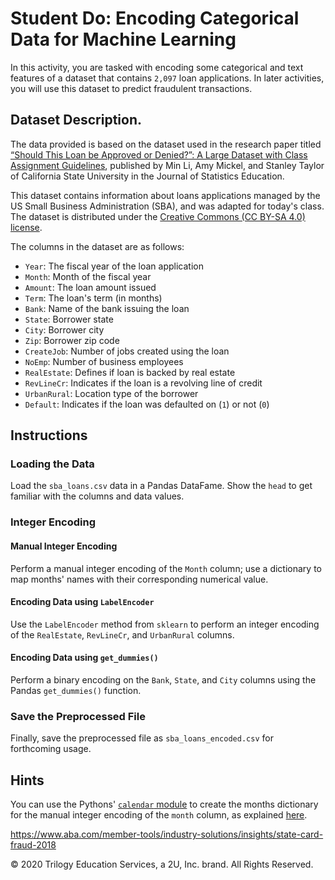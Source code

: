 # Student Do: Encoding Categorical Data for Machine Learning

In this activity, you are tasked with encoding some categorical and text features of a dataset that contains `2,097` loan applications. In later activities, you will use this dataset to predict fraudulent transactions.

## Dataset Description.

The data provided is based on the dataset used in the research paper titled [“Should This Loan be Approved or Denied?”: A Large Dataset with Class Assignment Guidelines](https://doi.org/10.1080/10691898.2018.1434342), published by Min Li, Amy Mickel, and Stanley Taylor of  California State University in the Journal of Statistics Education.

This dataset contains information about loans applications managed by the US Small Business Administration (SBA), and was adapted for today's class. The dataset is distributed under the [Creative Commons (CC BY-SA 4.0) license](https://creativecommons.org/licenses/by-sa/4.0/).

The columns in the dataset are as follows:

* `Year`: The fiscal year of the loan application
* `Month`: Month of the fiscal year
* `Amount`: The loan amount issued
* `Term`: The loan's term (in months)
* `Bank`: Name of the bank issuing the loan
* `State`: Borrower state
* `City`: Borrower city
* `Zip`: Borrower zip code
* `CreateJob`: Number of jobs created using the loan
* `NoEmp`: Number of business employees
* `RealEstate`: Defines if loan is backed by real estate
* `RevLineCr`: Indicates if the loan is a revolving line of credit
* `UrbanRural`: Location type of the borrower
* `Default`: Indicates if the loan was defaulted on (`1`) or not (`0`)

## Instructions

### Loading the Data

Load the `sba_loans.csv` data in a Pandas DataFame. Show the `head` to get familiar with the columns and data values.

### Integer Encoding

#### Manual Integer Encoding

Perform a manual integer encoding of the `Month` column; use a dictionary to map months' names with their corresponding numerical value.

#### Encoding Data using `LabelEncoder`

Use the `LabelEncoder` method from `sklearn` to perform an integer encoding of the `RealEstate`, `RevLineCr`, and `UrbanRural` columns.

#### Encoding Data using `get_dummies()`

Perform a binary encoding on the `Bank`, `State`, and `City` columns using the Pandas `get_dummies()` function.

### Save the Preprocessed File

Finally, save the preprocessed file as `sba_loans_encoded.csv` for forthcoming usage.

## Hints

You can use the Pythons' [`calendar` module](https://docs.python.org/3/library/calendar.html) to create the months dictionary for the manual integer encoding of the `month` column, as explained [here](https://stackoverflow.com/a/31796820/4325668).

https://www.aba.com/member-tools/industry-solutions/insights/state-card-fraud-2018



© 2020 Trilogy Education Services, a 2U, Inc. brand. All Rights Reserved.

